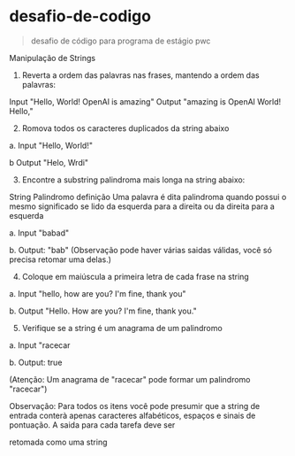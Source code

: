 # desafio-de-codigo

> desafio de código para programa de estágio pwc

Manipulação de Strings

1. Reverta a ordem das palavras nas frases, mantendo a ordem das palavras:

 Input "Hello, World! OpenAl is amazing"
 Output "amazing is OpenAl World! Hello,"

2. Romova todos os caracteres duplicados da string abaixo

a. Input "Hello, World!"

b Output "Helo, Wrdi"

3. Encontre a substring palindroma mais longa na string abaixo:

String Palindromo definição Uma palavra é dita palindroma quando possui o mesmo significado se lido da esquerda para a direita ou da direita para a esquerda

a. Input "babad"

b. Output: "bab" (Observação pode haver várias saidas válidas, você só precisa retomar uma delas.)

4. Coloque em maiúscula a primeira letra de cada frase na string 

a. Input "hello, how are you? I'm fine, thank you"

b. Output "Hello. How are you? I'm fine, thank you."

5. Verifique se a string é um anagrama de um palindromo

a. Input "racecar

b. Output: true

(Atenção: Um anagrama de "racecar" pode formar um palindromo "racecar")

Observação: Para todos os itens você pode presumir que a string de entrada conterà apenas caracteres alfabéticos, espaços e sinais de pontuação. A saida para cada tarefa deve ser

retomada como uma string